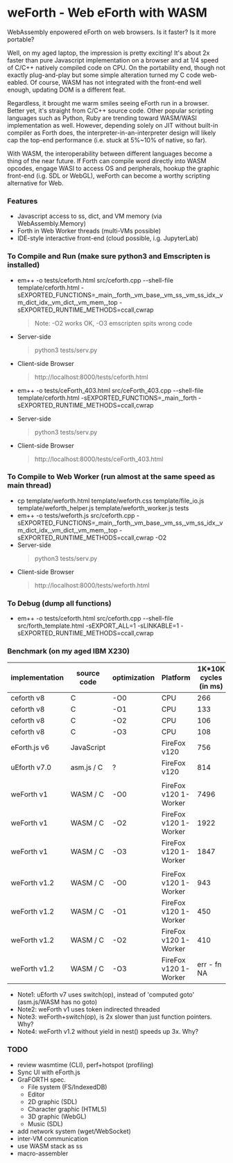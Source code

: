 # weForth - Web eForth with WASM

WebAssembly enpowered eForth on web browsers. Is it faster? Is it more portable?

Well, on my aged laptop, the impression is pretty exciting! It's about 2x faster than pure Javascript implementation on a browser and at 1/4 speed of C/C++ natively compiled code on CPU. On the portability end, though not exactly plug-and-play but some simple alteration turned my C code web-eabled. Of course, WASM has not integrated with the front-end well enough, updating DOM is a different feat.

Regardless, it brought me warm smiles seeing eForth run in a browser. Better yet, it's straight from C/C++ source code. Other popular scripting languages such as Python, Ruby are trending toward WASM/WASI implementation as well. However, depending solely on JIT without built-in compiler as Forth does, the interpreter-in-an-interpreter design will likely cap the top-end performance (i.e. stuck at 5%~10% of native, so far).

With WASM, the interoperability between different languages become a thing of the near future. If Forth can compile word directly into WASM opcodes, engage WASI to access OS and peripherals, hookup the graphic front-end (i.g. SDL or WebGL), weForth can become a worthy scripting alternative for Web.

### Features
* Javascript access to ss, dict, and VM memory (via WebAssembly.Memory)
* Forth in Web Worker threads (multi-VMs possible)
* IDE-style interactive front-end (cloud possible, i.g. JupyterLab)

### To Compile and Run (make sure python3 and Emscripten is installed)
* em++ -o tests/ceforth.html src/ceforth.cpp --shell-file template/ceforth.html -sEXPORTED_FUNCTIONS=_main,_forth,_vm_base,_vm_ss,_vm_ss_idx,_vm_dict_idx,_vm_dict,_vm_mem,_top -sEXPORTED_RUNTIME_METHODS=ccall,cwrap
  > Note: -O2 works OK, -O3 emscripten spits wrong code
* Server-side
  > python3 tests/serv.py
* Client-side Browser
  > http://localhost:8000/tests/ceforth.html

* em++ -o tests/ceForth_403.html src/ceForth_403.cpp --shell-file template/ceforth.html -sEXPORTED_FUNCTIONS=_main,_forth -sEXPORTED_RUNTIME_METHODS=ccall,cwrap
* Server-side
  > python3 tests/serv.py
* Client-side Browser
  > http://localhost:8000/tests/ceForth_403.html

### To Compile to Web Worker (run almost at the same speed as main thread)
* cp template/weforth.html template/weforth.css template/file_io.js template/weforth_helper.js template/weforth_worker.js tests
* em++ -o tests/weforth.js src/ceforth.cpp -sEXPORTED_FUNCTIONS=_main,_forth,_vm_base,_vm_ss,_vm_ss_idx,_vm_dict_idx,_vm_dict,_vm_mem,_top -sEXPORTED_RUNTIME_METHODS=ccall,cwrap -O2
* Server-side
  > python3 tests/serv.py
* Client-side Browser
  > http://localhost:8000/tests/weforth.html

### To Debug (dump all functions)
* em++ -o tests/ceforth.html src/ceforth.cpp --shell-file src/forth_template.html -sEXPORT_ALL=1 -sLINKABLE=1 -sEXPORTED_RUNTIME_METHODS=ccall,cwrap

### Benchmark (on my aged IBM X230)
|implementation|source code|optimization|Platform|1K*10K cycles (in ms)|code size (KB)|
|---|---|---|---|---|---|
|ceforth v8|C|-O0|CPU|266|111|
|ceforth v8|C|-O1|CPU|133|86|
|ceforth v8|C|-O2|CPU|106|83|
|ceforth v8|C|-O3|CPU|108|91|
|eForth.js v6|JavaScript||FireFox v120|756|20|
|uEforth v7.0|asm.js / C|?|FireFox v120|814|?|
|||||||
|weForth v1|WASM / C|-O0|FireFox v120 1-Worker|7496|237|
|weForth v1|WASM / C|-O2|FireFox v120 1-Worker|1922|157|
|weForth v1|WASM / C|-O3|FireFox v120 1-Worker|1847|174|
|||||||
|weForth v1.2|WASM / C|-O0|FireFox v120 1-Worker|943|254|
|weForth v1.2|WASM / C|-O1|FireFox v120 1-Worker|450|196|
|weForth v1.2|WASM / C|-O2|FireFox v120 1-Worker|410|165|
|weForth v1.2|WASM / C|-O3|FireFox v120 1-Worker|err - fn NA|182|

* Note1: uEforth v7 uses switch(op), instead of 'computed goto' (asm.js/WASM has no goto)
* Note2: weForth v1 uses token indirected threaded
* Note3: weForth+switch(op), is 2x slower than just function pointers. Why?
* Note4: weForth v1.2 without yield in nest() speeds up 3x. Why?
       
### TODO
* review wasmtime (CLI), perf+hotspot (profiling)
* Sync UI with eForth.js
* GraFORTH spec.
  * File system (FS/IndexedDB)
  * Editor
  * 2D graphic (SDL)
  * Character graphic (HTML5)
  * 3D graphic (WebGL)
  * Music (SDL)
* add network system (wget/WebSocket)
* inter-VM communication
* use WASM stack as ss
* macro-assembler
